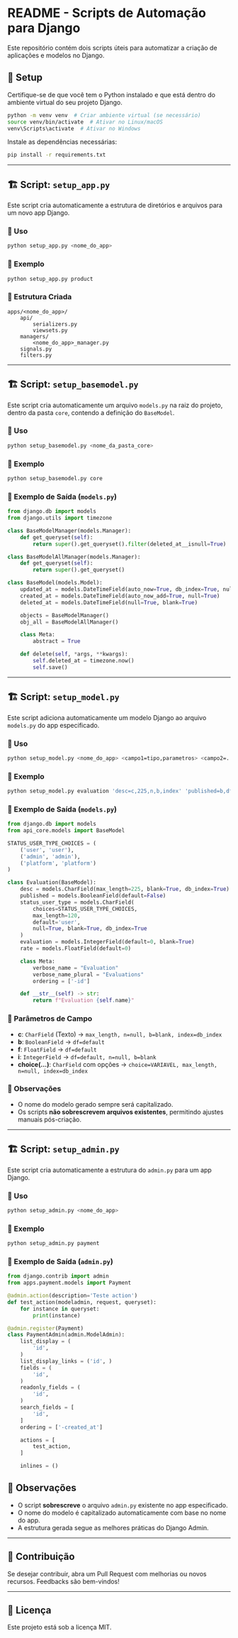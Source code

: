 # README - Scripts de Automação para Django

Este repositório contém dois scripts úteis para automatizar a criação de aplicações e modelos no Django.

## 📌 Setup
Certifique-se de que você tem o Python instalado e que está dentro do ambiente virtual do seu projeto Django.

```sh
python -m venv venv  # Criar ambiente virtual (se necessário)
source venv/bin/activate  # Ativar no Linux/macOS
venv\Scripts\activate  # Ativar no Windows
```

Instale as dependências necessárias:
```sh
pip install -r requirements.txt
```

---

## 🏗️ Script: `setup_app.py`

Este script cria automaticamente a estrutura de diretórios e arquivos para um novo app Django.

### 📌 Uso
```sh
python setup_app.py <nome_do_app>
```

### 🎯 Exemplo
```sh
python setup_app.py product
```

### 📁 Estrutura Criada
```
apps/<nome_do_app>/
    api/
        serializers.py
        viewsets.py
    managers/
        <nome_do_app>_manager.py
    signals.py
    filters.py
```


---

## 🏗️ Script: `setup_basemodel.py`

Este script cria automaticamente um arquivo `models.py` na raiz do projeto, dentro da pasta `core`, contendo a definição do `BaseModel`.

### 📌 Uso
```sh
python setup_basemodel.py <nome_da_pasta_core>
```

### 🎯 Exemplo
```sh
python setup_basemodel.py core
```

### 📄 Exemplo de Saída (`models.py`)
```python
from django.db import models
from django.utils import timezone

class BaseModelManager(models.Manager):
    def get_queryset(self):
        return super().get_queryset().filter(deleted_at__isnull=True)

class BaseModelAllManager(models.Manager):
    def get_queryset(self):
        return super().get_queryset()

class BaseModel(models.Model):
    updated_at = models.DateTimeField(auto_now=True, db_index=True, null=True)
    created_at = models.DateTimeField(auto_now_add=True, null=True)
    deleted_at = models.DateTimeField(null=True, blank=True)

    objects = BaseModelManager()
    obj_all = BaseModelAllManager()

    class Meta:
        abstract = True

    def delete(self, *args, **kwargs):
        self.deleted_at = timezone.now()
        self.save()
```

---

## 🏗️ Script: `setup_model.py`

Este script adiciona automaticamente um modelo Django ao arquivo `models.py` do app especificado.

### 📌 Uso
```sh
python setup_model.py <nome_do_app> <campo1=tipo,parametros> <campo2=...>
```

### 🎯 Exemplo
```sh
python setup_model.py evaluation 'desc=c,225,n,b,index' 'published=b,df=False' 'status_user_type=choice(user,admin,platform),120,n,index' 'evaluation=i,df=0,n,b' 'rate=f,df=0'
```

### 📄 Exemplo de Saída (`models.py`)
```python
from django.db import models
from api_core.models import BaseModel

STATUS_USER_TYPE_CHOICES = (
    ('user', 'user'),
    ('admin', 'admin'),
    ('platform', 'platform')
)

class Evaluation(BaseModel):
    desc = models.CharField(max_length=225, blank=True, db_index=True)
    published = models.BooleanField(default=False)
    status_user_type = models.CharField(
        choices=STATUS_USER_TYPE_CHOICES,
        max_length=120,
        default='user',
        null=True, blank=True, db_index=True
    )
    evaluation = models.IntegerField(default=0, blank=True)
    rate = models.FloatField(default=0)

    class Meta:
        verbose_name = "Evaluation"
        verbose_name_plural = "Evaluations"
        ordering = ['-id']

    def __str__(self) -> str:
        return f"Evaluation {self.name}"
```

### 🔧 Parâmetros de Campo
- **c**: `CharField` (Texto) → `max_length, n=null, b=blank, index=db_index`
- **b**: `BooleanField` → `df=default`
- **f**: `FloatField` → `df=default`
- **i**: `IntegerField` → `df=default, n=null, b=blank`
- **choice(...)**: `CharField` com opções → `choice=VARIAVEL, max_length, n=null, index=db_index`

### 🚀 Observações
- O nome do modelo gerado sempre será capitalizado.
- Os scripts **não sobrescrevem arquivos existentes**, permitindo ajustes manuais pós-criação.


---

## 🏗️ Script: `setup_admin.py`

Este script cria automaticamente a estrutura do `admin.py` para um app Django.

### 📌 Uso
```sh
python setup_admin.py <nome_do_app>
```

### 🎯 Exemplo
```sh
python setup_admin.py payment
```

### 📄 Exemplo de Saída (`admin.py`)
```python
from django.contrib import admin
from apps.payment.models import Payment

@admin.action(description='Teste action')
def test_action(modeladmin, request, queryset):
    for instance in queryset:
        print(instance)

@admin.register(Payment)
class PaymentAdmin(admin.ModelAdmin):
    list_display = (
        'id',
    )
    list_display_links = ('id', )
    fields = (
        'id',
    )
    readonly_fields = (
        'id',
    )
    search_fields = [
        'id',
    ]
    ordering = ['-created_at']

    actions = [
        test_action,
    ]

    inlines = ()
```

## 🚀 Observações
- O script **sobrescreve** o arquivo `admin.py` existente no app especificado.
- O nome do modelo é capitalizado automaticamente com base no nome do app.
- A estrutura gerada segue as melhores práticas do Django Admin.

---

## 🔗 Contribuição
Se desejar contribuir, abra um Pull Request com melhorias ou novos recursos. Feedbacks são bem-vindos!

---

## 📝 Licença
Este projeto está sob a licença MIT.
